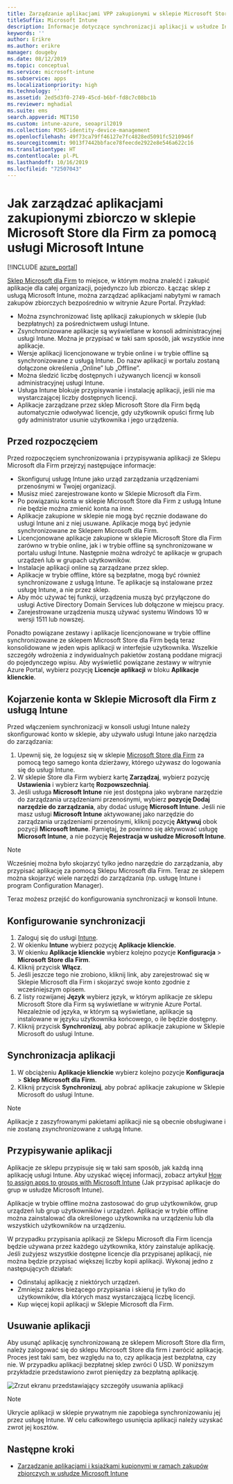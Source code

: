 ```yaml
---
title: Zarządzanie aplikacjami VPP zakupionymi w sklepie Microsoft Store dla Firm
titleSuffix: Microsoft Intune
description: Informacje dotyczące synchronizacji aplikacji w usłudze Intune z poziomu sklepu Microsoft Store dla Firm.
keywords: ''
author: Erikre
ms.author: erikre
manager: dougeby
ms.date: 08/12/2019
ms.topic: conceptual
ms.service: microsoft-intune
ms.subservice: apps
ms.localizationpriority: high
ms.technology: ''
ms.assetid: 2ed5d3f0-2749-45cd-b6bf-fd8c7c08bc1b
ms.reviewer: mghadial
ms.suite: ems
search.appverid: MET150
ms.custom: intune-azure, seoapril2019
ms.collection: M365-identity-device-management
ms.openlocfilehash: 49f73ca79ff46127e7fc4828ed5091fc5210946f
ms.sourcegitcommit: 9013f7442bbface78feecde2922e8e546a622c16
ms.translationtype: HT
ms.contentlocale: pl-PL
ms.lasthandoff: 10/16/2019
ms.locfileid: "72507043"
---
```

# <a name="how-to-manage-volume-purchased-apps-from-the-microsoft-store-for-business-with-microsoft-intune"></a>Jak zarządzać aplikacjami zakupionymi zbiorczo w sklepie Microsoft Store dla Firm za pomocą usługi Microsoft Intune

[!INCLUDE [azure_portal](../includes/azure_portal.md)]

[Sklep Microsoft dla Firm](https://www.microsoft.com/business-store) to miejsce, w którym można znaleźć i zakupić aplikacje dla całej organizacji, pojedynczo lub zbiorczo. Łącząc sklep z usługą Microsoft Intune, można zarządzać aplikacjami nabytymi w ramach zakupów zbiorczych bezpośrednio w witrynie Azure Portal. Przykład:
* Można zsynchronizować listę aplikacji zakupionych w sklepie (lub bezpłatnych) za pośrednictwem usługi Intune.
* Zsynchronizowane aplikacje są wyświetlane w konsoli administracyjnej usługi Intune. Można je przypisać w taki sam sposób, jak wszystkie inne aplikacje.
* Wersje aplikacji licencjonowane w trybie online i w trybie offline są synchronizowane z usługą Intune. Do nazw aplikacji w portalu zostaną dołączone określenia „Online” lub „Offline”.
* Można śledzić liczbę dostępnych i używanych licencji w konsoli administracyjnej usługi Intune.
* Usługa Intune blokuje przypisywanie i instalację aplikacji, jeśli nie ma wystarczającej liczby dostępnych licencji.
* Aplikacje zarządzane przez sklep Microsoft Store dla Firm będą automatycznie odwoływać licencje, gdy użytkownik opuści firmę lub gdy administrator usunie użytkownika i jego urządzenia.

## <a name="before-you-start"></a>Przed rozpoczęciem

Przed rozpoczęciem synchronizowania i przypisywania aplikacji ze Sklepu Microsoft dla Firm przejrzyj następujące informacje:

- Skonfiguruj usługę Intune jako urząd zarządzania urządzeniami przenośnymi w Twojej organizacji.
- Musisz mieć zarejestrowane konto w Sklepie Microsoft dla Firm.
- Po powiązaniu konta w sklepie Microsoft Store dla Firm z usługą Intune nie będzie można zmienić konta na inne.
- Aplikacje zakupione w sklepie nie mogą być ręcznie dodawane do usługi Intune ani z niej usuwane. Aplikacje mogą być jedynie synchronizowane ze Sklepem Microsoft dla Firm.
- Licencjonowane aplikacje zakupione w sklepie Microsoft Store dla Firm zarówno w trybie online, jak i w trybie offline są synchronizowane w portalu usługi Intune. Następnie można wdrożyć te aplikacje w grupach urządzeń lub w grupach użytkowników. 
- Instalacje aplikacji online są zarządzane przez sklep.
- Aplikacje w trybie offline, które są bezpłatne, mogą być również synchronizowane z usługą Intune. Te aplikacje są instalowane przez usługę Intune, a nie przez sklep.
- Aby móc używać tej funkcji, urządzenia muszą być przyłączone do usługi Active Directory Domain Services lub dołączone w miejscu pracy.
- Zarejestrowane urządzenia muszą używać systemu Windows 10 w wersji 1511 lub nowszej.

Ponadto powiązane zestawy i aplikacje licencjonowane w trybie offline synchronizowane ze sklepem Microsoft Store dla Firm będą teraz konsolidowane w jeden wpis aplikacji w interfejsie użytkownika. Wszelkie szczegóły wdrożenia z indywidualnych pakietów zostaną poddane migracji do pojedynczego wpisu. Aby wyświetlić powiązane zestawy w witrynie Azure Portal, wybierz pozycję **Licencje aplikacji** w bloku **Aplikacje klienckie**.

## <a name="associate-your-microsoft-store-for-business-account-with-intune"></a>Kojarzenie konta w Sklepie Microsoft dla Firm z usługą Intune
Przed włączeniem synchronizacji w konsoli usługi Intune należy skonfigurować konto w sklepie, aby używało usługi Intune jako narzędzia do zarządzania:
1. Upewnij się, że logujesz się w sklepie [Microsoft Store dla Firm](https://www.microsoft.com/business-store) za pomocą tego samego konta dzierżawy, którego używasz do logowania się do usługi Intune.
2. W sklepie Store dla Firm wybierz kartę **Zarządzaj**, wybierz pozycję **Ustawienia** i wybierz kartę **Rozpowszechniaj**.
3. Jeśli usługa **Microsoft Intune** nie jest dostępna jako wybrane narzędzie do zarządzania urządzeniami przenośnymi, wybierz **pozycję Dodaj narzędzie do zarządzania**, aby dodać usługę **Microsoft Intune**. Jeśli nie masz usługi **Microsoft Intune** aktywowanej jako narzędzie do zarządzania urządzeniami przenośnymi, kliknij pozycję **Aktywuj** obok pozycji **Microsoft Intune**. Pamiętaj, że powinno się aktywować usługę **Microsoft Intune**, a nie pozycję **Rejestracja w usłudze Microsoft Intune**.

> [!NOTE]
> Wcześniej można było skojarzyć tylko jedno narzędzie do zarządzania, aby przypisać aplikację za pomocą Sklepu Microsoft dla Firm. Teraz ze sklepem można skojarzyć wiele narzędzi do zarządzania (np. usługę Intune i program Configuration Manager). 

Teraz możesz przejść do konfigurowania synchronizacji w konsoli Intune.

## <a name="configure-synchronization"></a>Konfigurowanie synchronizacji

1. Zaloguj się do usługi [Intune](https://go.microsoft.com/fwlink/?linkid=2090973).
3. W okienku **Intune** wybierz pozycję **Aplikacje klienckie**.
1. W okienku **Aplikacje klienckie** wybierz kolejno pozycje **Konfiguracja** > **Microsoft Store dla Firm**.
2. Kliknij przycisk **Włącz**.
3. Jeśli jeszcze tego nie zrobiono, kliknij link, aby zarejestrować się w Sklepie Microsoft dla Firm i skojarzyć swoje konto zgodnie z wcześniejszym opisem.
5. Z listy rozwijanej **Język** wybierz język, w którym aplikacje ze sklepu Microsoft Store dla Firm są wyświetlane w witrynie Azure Portal. Niezależnie od języka, w którym są wyświetlane, aplikacje są instalowane w języku użytkownika końcowego, o ile będzie dostępny.
6. Kliknij przycisk **Synchronizuj**, aby pobrać aplikacje zakupione w Sklepie Microsoft do usługi Intune.

## <a name="synchronize-apps"></a>Synchronizacja aplikacji

1. W obciążeniu **Aplikacje klienckie** wybierz kolejno pozycje **Konfiguracja** > **Sklep Microsoft dla Firm**.
2. Kliknij przycisk **Synchronizuj**, aby pobrać aplikacje zakupione w Sklepie Microsoft do usługi Intune.

> [!NOTE]
> Aplikacje z zaszyfrowanymi pakietami aplikacji nie są obecnie obsługiwane i nie zostaną zsynchronizowane z usługą Intune.

## <a name="assign-apps"></a>Przypisywanie aplikacji

Aplikacje ze sklepu przypisuje się w taki sam sposób, jak każdą inną aplikację usługi Intune. Aby uzyskać więcej informacji, zobacz artykuł [How to assign apps to groups with Microsoft Intune](apps-deploy.md) (Jak przypisać aplikacje do grup w usłudze Microsoft Intune). 

Aplikacje w trybie offline można zastosować do grup użytkowników, grup urządzeń lub grup użytkowników i urządzeń.
Aplikacje w trybie offline można zainstalować dla określonego użytkownika na urządzeniu lub dla wszystkich użytkowników na urządzeniu. 


W przypadku przypisania aplikacji ze Sklepu Microsoft dla Firm licencja będzie używana przez każdego użytkownika, który zainstaluje aplikację. Jeśli zużyjesz wszystkie dostępne licencje dla przypisanej aplikacji, nie można będzie przypisać większej liczby kopii aplikacji. Wykonaj jedno z następujących działań:
* Odinstaluj aplikację z niektórych urządzeń.
* Zmniejsz zakres bieżącego przypisania i skieruj je tylko do użytkowników, dla których masz wystarczającą liczbę licencji.
* Kup więcej kopii aplikacji w Sklepie Microsoft dla Firm.

## <a name="remove-apps"></a>Usuwanie aplikacji

Aby usunąć aplikację synchronizowaną ze sklepem Microsoft Store dla firm, należy zalogować się do sklepu Microsoft Store dla firm i zwrócić aplikację. Proces jest taki sam, bez względu na to, czy aplikacja jest bezpłatna, czy nie. W przypadku aplikacji bezpłatnej sklep zwróci 0 USD. W poniższym przykładzie przedstawiono zwrot pieniędzy za bezpłatną aplikację. 

![Zrzut ekranu przedstawiający szczegóły usuwania aplikacji](./media/windows-store-for-business/microsoft-store-for-business-01.png)

> [!NOTE]
> Ukrycie aplikacji w sklepie prywatnym nie zapobiega synchronizowaniu jej przez usługę Intune. W celu całkowitego usunięcia aplikacji należy uzyskać zwrot jej kosztów.

## <a name="next-steps"></a>Następne kroki

- [Zarządzanie aplikacjami i książkami kupionymi w ramach zakupów zbiorczych w usłudze Microsoft Intune](../vpp-apps.md)
